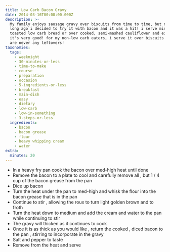 ```yaml
---
title: Low Carb Bacon Gravy
date: 2014-03-16T00:00:00.000Z
description: >-
  My family enjoys sausage gravy over biscuits from time to time, but not too
  long ago i decided to try it with bacon and it was a hit! i serve mine over
  toasted low carb bread or over cooked, semi-mashed cauliflower and either way,
  it's very good! for my non-low carb eaters, i serve it over biscuits and there
  are never any leftovers!
taxonomies:
  tags:
    - weeknight
    - 30-minutes-or-less
    - time-to-make
    - course
    - preparation
    - occasion
    - 5-ingredients-or-less
    - breakfast
    - main-dish
    - easy
    - dietary
    - low-carb
    - low-in-something
    - 3-steps-or-less
  ingredients:
    - bacon
    - bacon grease
    - flour
    - heavy whipping cream
    - water
extra:
  minutes: 20
---
```

 - In a heavy fry pan cook the bacon over med-high heat until done
 - Remove the bacon to a plate to cool and carefully remove all , but 1 / 4 cup of the bacon grease from the pan
 - Dice up bacon
 - Turn the heat under the pan to med-high and whisk the flour into the bacon grease that is in the pan
 - Continue to stir , allowing the roux to turn light golden brown and to froth
 - Turn the heat down to medium and add the cream and water to the pan while continuing to stir
 - The gravy will thicken as it continues to cook
 - Once it is as thick as you would like , return the cooked , diced bacon to the pan , stirring to incorporate in the gravy
 - Salt and pepper to taste
 - Remove from the heat and serve
